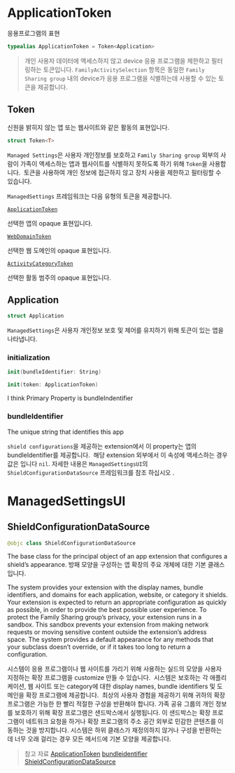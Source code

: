 

# ApplicationToken
응용프로그램의 표현

``` swift
typealias ApplicationToken = Token<Application>
```


>  개인 사용자 데이터에 액세스하지 않고 device 응용 프로그램을 제한하고 필터링하는 토큰입니다.
>  `FamilyActivitySelection` 항목은 동일한 `Family Sharing group` 내의 device가 응용 프로그램을 식별하는데 사용할 수 있는 토큰을 제공합니다.

## Token
신원을 밝히지 않는 앱 또는 웹사이트와 같은 활동의 표현입니다.

``` swift 
struct Token<T>
```

`Managed Settings`은 사용자 개인정보를 보호하고 `Family Sharing group` 외부의 사람이 가족이 액세스하는 앱과 웹사이트를 식별하지 못하도록 하기 위해 `Token`을 사용합니다. 
토큰을 사용하여 개인 정보에 접근하지 않고 장치 사용을 제한하고 필터링할 수 있습니다.

`ManagedSettings` 프레임워크는 다음 유형의 토큰을 제공합니다.

[`ApplicationToken`](https://developer.apple.com/documentation/managedsettings/applicationtoken)

선택한 앱의 opaque 표현입니다.

[`WebDomainToken`](https://developer.apple.com/documentation/managedsettings/webdomaintoken)

선택한 웹 도메인의 opaque 표현입니다.

[`ActivityCategoryToken`](https://developer.apple.com/documentation/managedsettings/activitycategorytoken)

선택한 활동 범주의 opaque 표현입니다.

## Application

``` swift 
struct Application
```

`ManagedSettings`은 사용자 개인정보 보호 및 제어를 유지하기 위해 토큰이 있는 앱을 나타냅니다.

### initialization

``` swift 
init(bundleIdentifier: String)

init(token: ApplicationToken)
```

I think Primary Property is bundleIndentifier

### bundleIdentifier
The unique string that identifies this app

`shield configurations`을 제공하는 extension에서 이 property는 앱의 bundleIdentifier를 제공합니다. 
해당 extension 외부에서 이 속성에 액세스하는 경우 값은 입니다 `nil`.
자세한 내용은 `ManagedSettingsUI`의 `ShieldConfigurationDataSource` 프레임워크를 참조 하십시오 .


# ManagedSettingsUI

## ShieldConfigurationDataSource
```swift
@objc class ShieldConfigurationDataSource
```

The base class for the principal object of an app extension that configures a shield’s appearance.
방패 모양을 구성하는 앱 확장의 주요 개체에 대한 기본 클래스입니다.

The system provides your extension with the display names, bundle identifiers, and domains for each application, website, or category it shields. Your extension is expected to return an appropriate configuration as quickly as possible, in order to provide the best possible user experience. To protect the Family Sharing group’s privacy, your extension runs in a sandbox. This sandbox prevents your extension from making network requests or moving sensitive content outside the extension’s address space. The system provides a default appearance for any methods that your subclass doesn’t override, or if it takes too long to return a configuration.

시스템이 응용 프로그램이나 웹 사이트를 가리기 위해 사용하는 실드의 모양을 사용자 지정하는 확장 프로그램을 customize 만들 수 있습니다. 
시스템은 보호하는 각 애플리케이션, 웹 사이트 또는 category에 대한 display names, bundle identifiers 및 도메인을 확장 프로그램에 제공합니다. 
최상의 사용자 경험을 제공하기 위해 귀하의 확장 프로그램은 가능한 한 빨리 적절한 구성을 반환해야 합니다. 가족 공유 그룹의 개인 정보를 보호하기 위해 확장 프로그램은 샌드박스에서 실행됩니다. 이 샌드박스는 확장 프로그램이 네트워크 요청을 하거나 확장 프로그램의 주소 공간 외부로 민감한 콘텐츠를 이동하는 것을 방지합니다. 시스템은 하위 클래스가 재정의하지 않거나 구성을 반환하는 데 너무 오래 걸리는 경우 모든 메서드에 기본 모양을 제공합니다.


>참고 자료
[ApplicationToken](https://developer.apple.com/documentation/managedsettings/applicationtoken)
[bundleidentifier](https://developer.apple.com/documentation/managedsettings/application/bundleidentifier)
[ShieldConfigurationDataSource](https://developer.apple.com/documentation/managedsettingsui/shieldconfigurationdatasource)